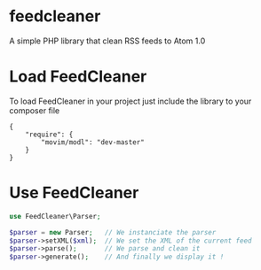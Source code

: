 feedcleaner
===========

A simple PHP library that clean RSS feeds to Atom 1.0

# Load FeedCleaner

To load FeedCleaner in your project just include the library to your composer file

```
{
    "require": {
        "movim/modl": "dev-master"
    }
}
```

# Use FeedCleaner

``` php
use FeedCleaner\Parser;

$parser = new Parser;   // We instanciate the parser
$parser->setXML($xml);  // We set the XML of the current feed
$parser->parse();       // We parse and clean it
$parser->generate();    // And finally we display it !
```
